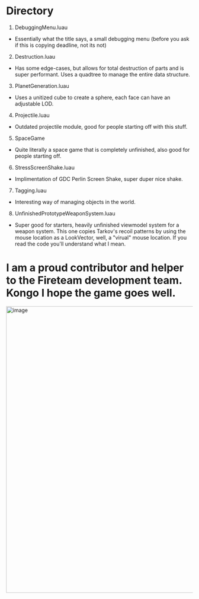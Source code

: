 # Directory
1. DebuggingMenu.luau
  - Essentially what the title says, a small debugging menu (before you ask if this is copying deadline, not its not)
2. Destruction.luau
  - Has some edge-cases, but allows for total destruction of parts and is super performant. Uses a quadtree to manage the entire data structure.
3. PlanetGeneration.luau
  - Uses a unitized cube to create a sphere, each face can have an adjustable LOD.
4. Projectile.luau
  - Outdated projectile module, good for people starting off with this stuff.
5. SpaceGame
  - Quite literally a space game that is completely unfinished, also good for people starting off.
6. StressScreenShake.luau
  - Implimentation of GDC Perlin Screen Shake, super duper nice shake.
7. Tagging.luau
  - Interesting way of managing objects in the world.
8. UnfinishedPrototypeWeaponSystem.luau
  - Super good for starters, heavily unfinished viewmodel system for a weapon system. This one copies Tarkov's recoil patterns by using the mouse location as a LookVector, well, a "virual" mouse location. If you read the code you'll understand what I mean.

# I am a proud contributor and helper to the Fireteam development team. Kongo I hope the game goes well.
<img width="773" alt="image" src="https://github.com/user-attachments/assets/5850eb79-cc1f-45fe-b650-20f7fc51a398" />
